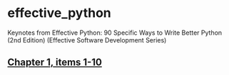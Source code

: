 # effective_python
Keynotes from Effective Python: 90 Specific Ways to Write Better Python (2nd Edition) (Effective Software Development Series)


## [Chapter 1, items 1-10](https://github.com/almazkun/effective_python/blob/master/chapter_1_pythonic_thinking_items_1-10/README.md)


